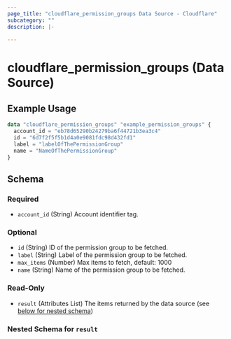 ```yaml
---
page_title: "cloudflare_permission_groups Data Source - Cloudflare"
subcategory: ""
description: |-
  
---
```


# cloudflare_permission_groups (Data Source)



## Example Usage

```terraform
data "cloudflare_permission_groups" "example_permission_groups" {
  account_id = "eb78d65290b24279ba6f44721b3ea3c4"
  id = "6d7f2f5f5b1d4a0e9081fdc98d432fd1"
  label = "labelOfThePermissionGroup"
  name = "NameOfThePermissionGroup"
}
```

<!-- schema generated by tfplugindocs -->
## Schema

### Required

- `account_id` (String) Account identifier tag.

### Optional

- `id` (String) ID of the permission group to be fetched.
- `label` (String) Label of the permission group to be fetched.
- `max_items` (Number) Max items to fetch, default: 1000
- `name` (String) Name of the permission group to be fetched.

### Read-Only

- `result` (Attributes List) The items returned by the data source (see [below for nested schema](#nestedatt--result))

<a id="nestedatt--result"></a>
### Nested Schema for `result`


